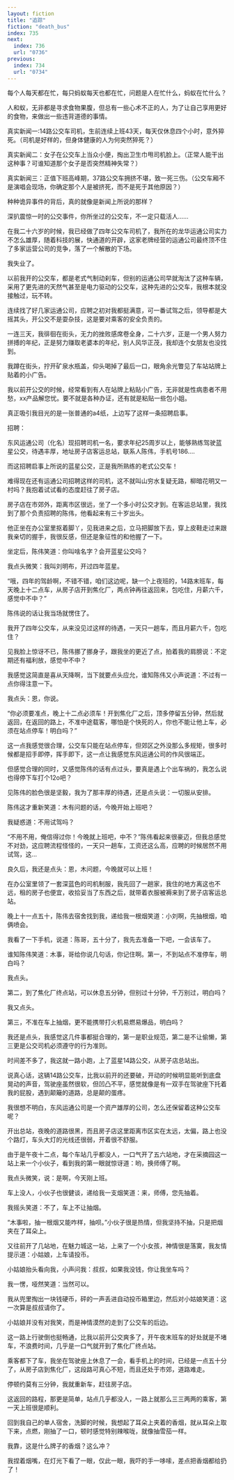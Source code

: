 ```yaml
---
layout: fiction
title: "追踪"
fiction: "death_bus"
index: 735
next:
  index: 736
  url: "0736"
previous:
  index: 734
  url: "0734"
---
```

每个人每天都在忙，每只蚂蚁每天也都在忙，问题是人在忙什么，蚂蚁在忙什么？

人和蚁，无非都是寻求食物果腹，但总有一些心术不正的人，为了让自己享用更好的食物，来做出一些违背道德的事情。

真实新闻一:14路公交车司机，生前连续上班43天，每天仅休息四个小时，意外猝死。（司机是好样的，但身体健康的人为何突然猝死？）

真实新闻二：女子在公交车上当众小便，掏出卫生巾甩司机脸上。（正常人能干出这种事？可谁知道那个女子是否突然精神失常？）

真实新闻三：正值下班高峰期，37路公交车拥挤不堪，致一死三伤。（公交车厢不是演唱会现场，你确定那个人是被挤死，而不是死于其他原因？）

种种诡异事件的背后，真的就像是新闻上所说的那样？

深扒震惊一时的公交事件，你所坐过的公交车，不一定只载活人……

在我二十六岁的时候，我已经做了四年公交车司机了，我所在的龙华运通公司实力不怎么雄厚，随着科技的展，快通道的开辟，这家老牌经营的运通公司最终顶不住了多家运营公司的竞争，落了一个解散的下场。

我失业了。

以前我开的公交车，都是老式气制动刹车，但别的运通公司早就淘汰了这种车辆，采用了更先进的天然气甚至是电力驱动的公交车，这种先进的公交车，我根本就没接触过，玩不转。

连续找了好几家运通公司，应聘之初对我都挺满意，可一番试驾之后，领导都是大摇其头，开公交不是耍杂技，这是要对乘客的安全负责的。

一连三天，我徘徊在街头，无力的挫败感席卷全身，二十六岁，正是一个男人努力拼搏的年纪，正是努力赚取老婆本的年纪，别人风华正茂，我却连个女朋友也没找到。

我蹲在街头，拧开矿泉水瓶盖，仰头喝掉了最后一口，眼角余光瞥见了车站站牌上贴着的小广告。

我以前开公交的时候，经常看到有人在站牌上粘贴小广告，无非就是性病患者不用愁，xx产品解您忧。要不就是各种办证，还有就是粘贴一些包小姐。

真正吸引我目光的是一张普通的a4纸，上边写了这样一条招聘启事。

招聘：

东风运通公司（化名）现招聘司机一名，要求年纪25周岁以上，能够熟练驾驶蓝星公交，待遇丰厚，地址房子店客运总站，联系人陈伟，手机号186....

而这招聘启事上所说的蓝星公交，正是我所熟练的老式公交车！

难得现在还有运通公司招聘这样的司机，这不就叫山穷水复疑无路，柳暗花明又一村吗？我抱着试试看的态度赶往了房子店。

房子店在市郊外，距离市区很远，坐了一个多小时公交才到。在客运总站里，我找到了那个负责招聘的陈伟，他看起来有三十岁出头。

他正坐在办公室里抠着脚丫，见我进来之后，立马把脚放下去，穿上皮鞋走过来跟我亲切的握手，我很反感，但还是象征性的和他握了一下。

坐定后，陈伟笑道：你叫啥名字？会开蓝星公交吗？

我点头微笑：我叫刘明布，开过四年蓝星。

“哦，四年的驾龄啊，不错不错，咱们这边呢，缺一个上夜班的，14路末班车，每天晚上十二点车，从房子店开到焦化厂，两点钟再往返回来，包吃住，月薪六千，感觉中不中？”

陈伟说的话让我当场就愣住了。

我开了四年公交车，从来没见过这样的待遇，一天只一趟车，而且月薪六千，包吃住？

见我脸上惊讶不已，陈伟挪了挪身子，跟我坐的更近了点，拍着我的肩膀说：不定期还有福利放，感觉中不中？

我感觉这简直是喜从天降啊，当下就要点头应允，谁知陈伟又小声说道：不过有一点你得注意一下。

我点头：恩，你说。

“你必须要准点，晚上十二点必须车！开到焦化厂之后，顶多停留五分钟，然后就返回，在返回的路上，不准中途载客，哪怕是个快死的人，你也不能让他上车，必须在站点停车！明白吗？”

这一点我感觉很合理，公交车只能在站点停车，但郊区之外没那么多规矩，很多时候都是招手即停，挥手即下，这一点让我感觉东风运通公司的作风很端正。

但感觉合理的同时，又感觉陈伟的话有点过头，要真是遇上个出车祸的，我怎么说也得停下车打个12o吧？

见陈伟的脸色很是坚毅，我为了那丰厚的待遇，还是点头说：一切服从安排。

陈伟这才重新笑道：木有问题的话，今晚开始上班吧？

我疑惑道：不用试驾吗？

“不用不用，俺信得过你！今晚就上班吧，中不？”陈伟看起来很豪迈，但我总感觉不对劲，这应聘流程怪怪的，一天只一趟车，工资还这么高，应聘的时候居然不用试驾，这...

良久后，我还是点头：恩，木问题，今晚就可以上班！

在办公室里领了一套深蓝色的司机制服，我先回了一趟家，我住的地方离这也不远，租的房子也便宜，收拾妥当了东西之后，就带着衣服被褥来到了房子店客运总站。

晚上十一点五十，陈伟去宿舍找到我，递给我一根烟笑道：小刘啊，先抽根烟，咱俩喷会。

我看了一下手机，说道：陈哥，五十分了，我先去准备一下吧，一会该车了。

谁知陈伟笑道：木事，哥给你说几句话，你记住啊。第一，不到站点不准停车，明白吗？

我点头。

第二，到了焦化厂终点站，可以休息五分钟，但别过十分钟，千万别过，明白吗？

我又点头。

第三，不准在车上抽烟，更不能携带打火机易燃易爆品，明白吗？

我还是点头，我感觉这几件事都挺合理的，第一是职业规范，第二是不让偷懒，第三更是公交司机必须遵守的行为准则。

时间差不多了，我这就一路小跑，上了蓝星14路公交，从房子店总站出。

说真心话，这辆14路公交车，比我以前开的还要破，开动的时候明显能听到底盘晃动的声音，驾驶座虽然很软，但凹凸不平，感觉就像是有一双手在驾驶座下托着我的屁股，遇到颠簸的道路，总是颠的蛋疼。

我很想不明白，东风运通公司是一个资产雄厚的公司，怎么还保留着这种公交车呢？

开出总站，夜晚的道路很黑，而且房子店这里距离市区实在太远，太偏，路上也没个路灯，车头大灯的光线还很弱，开着很不舒服。

由于是午夜十二点，每个车站几乎都没人，一口气开了五六站地，才在采摘园这一站上来一个小伙子，看到我的第一眼就惊讶道：哟，换师傅了啊。

我点头微笑，说：是啊，今天刚上班。

车上没人，小伙子也很健谈，递给我一支烟笑道：来，师傅，您先抽着。

我摇头笑道：不了，车上不让抽烟。

“木事啦，抽一根烟又能咋样，抽呗。”小伙子很是热情，但我坚持不抽，只是把烟夹在了耳朵上。

又往前开了几站地，在魅力城这一站，上来了一个小女孩，神情很是落寞，我友情提示道：小姑娘，上车请投币。

小姑娘抬头看向我，小声问我：叔叔，如果我没钱，你让我坐车吗？

我一愣，哑然笑道：当然可以。

我从兜里掏出一块钱硬币，砰的一声丢进自动投币箱里边，然后对小姑娘笑道：这一次算是叔叔请你了。

小姑娘并没有对我笑，而是神情漠然的走到了公交车的后边。

这一路上行驶倒也挺畅通，比我以前开公交爽多了，开午夜末班车的好处就是不堵车，不浪费时间，几乎是一口气就开到了焦化厂终点站。

乘客都下了车，我坐在驾驶座上休息了一会，看手机上的时间，已经是一点五十分了，从房子店到焦化厂，这段路可真心不短，而且还处于市郊，道路难走。

停顿约莫有三分钟，我就重新车，赶往房子店。

这返回的路程，那更是简单，站点几乎都没人，一路上就那么三三两两的乘客，第一天上班很是顺利。

回到我自己的单人宿舍，洗脚的时候，我想起了耳朵上夹着的香烟，就从耳朵上取下来，点燃，刚抽了一口，顿时感觉特别辣喉咙，就像抽雪茄一样。

我靠，这是什么牌子的香烟？这么冲？

我捏着烟嘴，在灯光下看了一眼，仅此一眼，我吓的手一哆嗦，差点把香烟都给扔了！